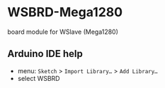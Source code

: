 WSBRD-Mega1280
==============

board module for WSlave (Mega1280)


Arduino IDE help
----------------

* menu: `Sketch` > `Import Library…` > `Add Library…`
* select WSBRD